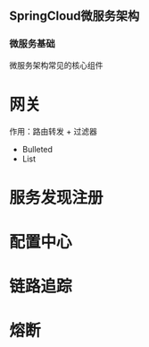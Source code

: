 ## SpringCloud微服务架构

### 微服务基础

微服务架构常⻅的核⼼组件

# 网关
作用：路由转发 + 过滤器
- Bulleted
- List
# 服务发现注册

# 配置中⼼
# 链路追踪

# 熔断




